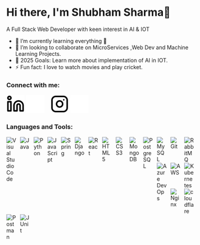 # Hi there, I'm Shubham Sharma👋 
A Full Stack Web Developer with keen interest in AI & IOT

- 🌱 I’m currently learning everything 🤣
- 👯  I’m looking to collaborate on MicroServices ,Web Dev and Machine Learning Projects.
- 🥅 2025 Goals: Learn more about implementation of AI in IOT.
- ⚡ Fun fact: I love to watch movies and play cricket.
### Connect with me:

[![website](./img/linkedin-light.svg)](https://linkedin.com/in/shubhamsharma0267#gh-light-mode-only)
[![website](./img/linkedin-dark.svg)](https://linkedin.com/in/shubhamsharma0267#gh-dark-mode-only)
&nbsp;&nbsp;
[![website](./img/instagram-light.svg)](https://instagram.com/shubhamsharma_319#gh-light-mode-only)
[![website](./img/instagram-dark.svg)](https://instagram.com/shubhamsharma_319#gh-dark-mode-only)

### Languages and Tools:


<img align="left" alt="Visual Studio Code" width="26px" src="https://cdn.jsdelivr.net/gh/devicons/devicon/icons/vscode/vscode-original.svg" style="padding-right:10px;" />
<img align="left" alt="Java" width="26px" src="https://cdn.jsdelivr.net/gh/devicons/devicon/icons/java/java-original.svg" style="padding-right:10px;" />
<img align="left" alt="Python" width="26px" src="https://cdn.jsdelivr.net/gh/devicons/devicon/icons/python/python-original.svg" style="padding-right:10px;" />
<img align="left" alt="JavaScript" width="26px" src="https://cdn.jsdelivr.net/gh/devicons/devicon/icons/javascript/javascript-original.svg" style="padding-right:10px;" />
<img align="left" alt="Spring" width="26px" src="https://cdn.jsdelivr.net/gh/devicons/devicon/icons/spring/spring-original.svg" style="padding-right:10px;" />
<img align="left" alt="Django" width="26px" src="https://cdn.jsdelivr.net/gh/devicons/devicon/icons/django/django-plain.svg" style="padding-right:10px;" />
<img align="left" alt="React" width="26px" src="https://cdn.jsdelivr.net/gh/devicons/devicon/icons/react/react-original.svg" style="padding-right:10px;" />
<img align="left" alt="HTML5" width="26px" src="https://cdn.jsdelivr.net/gh/devicons/devicon/icons/html5/html5-original.svg" style="padding-right:10px;" />
<img align="left" alt="CSS3" width="26px" src="https://cdn.jsdelivr.net/gh/devicons/devicon/icons/css3/css3-original.svg" style="padding-right:10px;" />
<img align="left" alt="MongoDB" width="26px" src="https://cdn.jsdelivr.net/gh/devicons/devicon/icons/mongodb/mongodb-original.svg" style="padding-right:10px;" />
<img align="left" alt="PostgreSQL" width="26px" src="https://cdn.jsdelivr.net/gh/devicons/devicon/icons/postgresql/postgresql-original.svg" style="padding-right:10px;" />
<img align="left" alt="MySQL" width="26px" src="https://cdn.jsdelivr.net/gh/devicons/devicon/icons/mysql/mysql-original.svg" style="padding-right:10px;" />
<img align="left" alt="Git" width="26px" src="https://cdn.jsdelivr.net/gh/devicons/devicon/icons/git/git-original.svg" style="padding-right:10px;" />
<img align="left" alt="RabbitMQ" width="26px" src="https://cdn.jsdelivr.net/gh/devicons/devicon/icons/rabbitmq/rabbitmq-original.svg" style="padding-right:10px;" />
<img align="left" alt="Azure DevOps" width="26px" src="https://cdn.jsdelivr.net/gh/devicons/devicon/icons/azuredevops/azuredevops-original.svg" style="padding-right:10px;" />
<img align="left" alt="AWS" width="26px" src="https://cdn.jsdelivr.net/gh/devicons/devicon/icons/amazonwebservices/amazonwebservices-plain-wordmark.svg" style="padding-right:10px;" />
<img align="left" alt="Kubernetes" width="26px" src="https://cdn.jsdelivr.net/gh/devicons/devicon/icons/kubernetes/kubernetes-plain-wordmark.svg" style="padding-right:10px;" />
<img align="left" alt="Nginx" width="26px" src="https://cdn.jsdelivr.net/gh/devicons/devicon/icons/nginx/nginx-original.svg" style="padding-right:10px;" />
<img align="left" alt="cloudflare" width="26px" src="https://cdn.jsdelivr.net/gh/devicons/devicon/icons/cloudflare/cloudflare-original.svg" style="padding-right:10px;" />
<img align="left" alt="Postman" width="26px" src="https://cdn.jsdelivr.net/gh/devicons/devicon/icons/postman/postman-original.svg" style="padding-right:10px;" />
<img align="left" alt="JUnit" width="26px" src="https://cdn.jsdelivr.net/gh/devicons/devicon/icons/junit/junit-original.svg" style="padding-right:10px;" />
<br/>
<br/>

[instagram]: https://www.instagram.com/shubhamsharma_319
[linkedin]: https://www.linkedin.com/in/shubhamsharma0267
